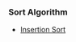 ### Sort Algorithm

* [Insertion Sort](https://github.com/jiangxq18/leetcode/blob/master/Introduction-of-Algorithms/sort/insertion_sort.cc)